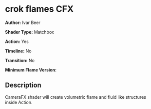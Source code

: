 # crok flames CFX

**Author:** Ivar Beer

**Shader Type:** Matchbox

**Action:** Yes

**Timeline:** No

**Transition:** No

**Minimum Flame Version:** 


## Description
CameraFX shader will create volumetric flame and fluid like structures inside Action.
